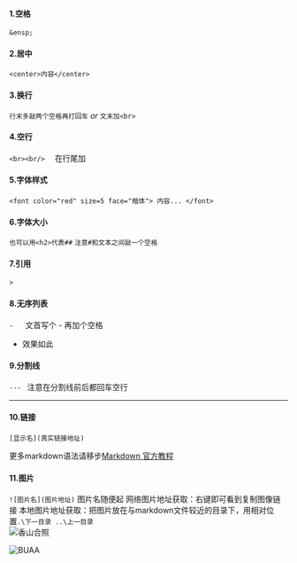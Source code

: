 #### 1.空格   
`&ensp;`

#### 2.居中    
`<center>内容</center>`

#### 3.换行   
`行末多敲两个空格再打回车` $or$ `文末加<br>`

#### 4.空行   
`<br><br/>` &ensp;&ensp;在行尾加

#### 5.字体样式  
`<font color="red" size=5 face="楷体"> 内容... </font>`

#### 6.字体大小  
 `也可以用<h2>代表##` `注意#和文本之间敲一个空格`

#### 7.引用 
`>`

#### 8.无序列表
`- ` &ensp; 文首写个 - 再加个空格
- 效果如此

#### 9.分割线
`---`&ensp; 注意在分割线前后都回车空行

---

#### 10.链接
`[显示名](真实链接地址)`

更多markdown语法请移步[Markdown 官方教程](https://markdown.com.cn/)

#### 11.图片
`![图片名](图片地址)`
图片名随便起
网络图片地址获取：右键即可看到复制图像链接
本地图片地址获取：把图片放在与markdown文件较近的目录下，用相对位置`.\下一目录 ..\上一目录`<br>
![香山合照](.\22182615张天乐13683090181照片合影.jpg)

![BUAA](https://ts1.cn.mm.bing.net/th/id/R-C.af1e9d24dd3c0df0e8a756e866f70cfb?rik=24VT0sr19A7p%2fw&riu=http%3a%2f%2fwww.jdxzz.com%2fuploads%2fallimg%2f190819%2f3-1ZQ9115232.jpg&ehk=pfTTWlDax0BCcF49G4DkrVYtblIoduyuJSuzbUOQehU%3d&risl=&pid=ImgRaw&r=0)

